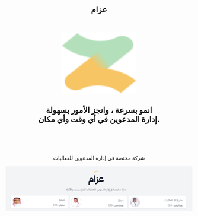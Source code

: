 <h2 align="center">عزام</h2>
<br />
<p align="center"><a href="https://azzamapp.netlify.app/ target="_blank"><img src="public/logo.svg" width="200"></a></p>


<h2 align="center">
انمو بسرعة ، وانجز الأمور بسهولة
<br />
إدارة المدعوين في أي وقت وأي مكان.
</h2>
<br /><br /><br />
<p align="center">شركة مختصة في إدارة المدعوين للفعاليات </p>

<p align="center"><img src="public/azzam.png" width="800" align="center"></p>